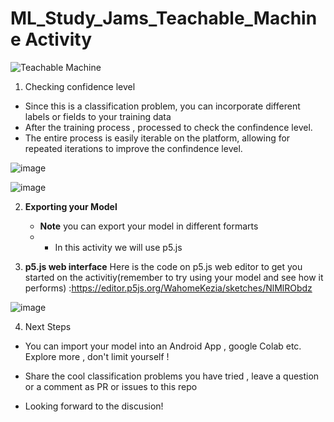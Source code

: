# ML_Study_Jams_Teachable_Machine Activity

![Teachable Machine ](https://teachablemachine.withgoogle.com/) 

1. Checking confidence level
- Since this is a classification problem, you can incorporate different labels or fields to your training data
- After the training process , processed to check the confindence level.
- The entire process is easily iterable on the platform, allowing for repeated iterations to improve the confindence level.

![image](https://github.com/ALUDeveloperStudentClub/ML_Study_Jams_Teachable_Machine/assets/90443938/34bb758b-5f5c-438f-b56e-50e1820e8d91) 

![image](https://github.com/ALUDeveloperStudentClub/ML_Study_Jams_Teachable_Machine/assets/90443938/0e386983-28fd-46e1-a3d0-9cd2f594f719)

2. **Exporting your Model**
   
   - **Note** you can export your model in different formarts
   - - In this activity we will use p5.js 
     
4. **p5.js web interface**
Here is the code on p5.js web editor to get you started on the activitiy(remember to try using your model and see how it performs)
:https://editor.p5js.org/WahomeKezia/sketches/NlMlRObdz   

![image](https://github.com/ALUDeveloperStudentClub/ML_Study_Jams_Teachable_Machine/assets/90443938/6e935682-0bfa-4bfb-875b-87de63a743cc)

4. Next Steps 
- You can import your model into an Android App , google Colab etc. Explore more , don't limit yourself ! 

- Share the cool classification problems you have tried , leave a question or a comment as PR or issues to this repo
  
- Looking forward to the discusion! 
